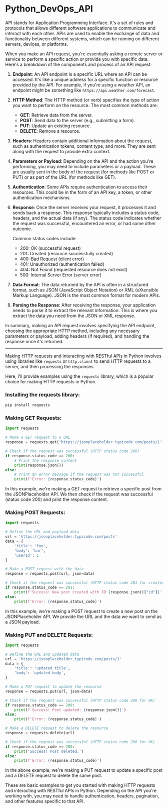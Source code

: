 # Python_DevOps_API    
              
API stands for Application Programming Interface. It's a set of rules and protocols that allows different software applications to communicate and interact with each other. APIs are used to enable the exchange of data and functionality between different systems, which can be running on different servers, devices, or platforms.

When you make an API request, you're essentially asking a remote server or service to perform a specific action or provide you with specific data. Here's a breakdown of the components and process of an API request:

1. **Endpoint**: An API endpoint is a specific URL where an API can be accessed. It's like a unique address for a specific function or resource provided by the API. For example, if you're using a weather API, an endpoint might be something like `https://api.weather.com/forecast`.

2. **HTTP Method**: The HTTP method (or verb) specifies the type of action you want to perform on the resource. The most common methods are:
   - **GET**: Retrieve data from the server.
   - **POST**: Send data to the server (e.g., submitting a form).
   - **PUT**: Update an existing resource.
   - **DELETE**: Remove a resource.

3. **Headers**: Headers contain additional information about the request, such as authentication tokens, content type, and more. They are sent along with the request to provide extra context.

4. **Parameters or Payload**: Depending on the API and the action you're performing, you may need to include parameters or a payload. These are usually sent in the body of the request (for methods like POST or PUT) or as part of the URL (for methods like GET).

5. **Authentication**: Some APIs require authentication to access their resources. This could be in the form of an API key, a token, or other authentication mechanisms.

6. **Response**: Once the server receives your request, it processes it and sends back a response. This response typically includes a status code, headers, and the actual data (if any). The status code indicates whether the request was successful, encountered an error, or had some other outcome.

   Common status codes include:
   - 200: OK (successful request)
   - 201: Created (resource successfully created)
   - 400: Bad Request (client error)
   - 401: Unauthorized (authentication failed)
   - 404: Not Found (requested resource does not exist)
   - 500: Internal Server Error (server error)

7. **Data Format**: The data returned by the API is often in a structured format, such as JSON (JavaScript Object Notation) or XML (eXtensible Markup Language). JSON is the most common format for modern APIs.

8. **Parsing the Response**: After receiving the response, your application needs to parse it to extract the relevant information. This is where you extract the data you need from the JSON or XML response.

In summary, making an API request involves specifying the API endpoint, choosing the appropriate HTTP method, including any necessary parameters or payload, adding headers (if required), and handling the response once it's returned.

---
Making HTTP requests and interacting with RESTful APIs in Python involves using libraries like `requests` or `http.client` to send HTTP requests to a server, and then processing the responses. 

Here, I'll provide examples using the `requests` library, which is a popular choice for making HTTP requests in Python.

### Installing the requests library:

```bash
pip install requests
```

### Making GET Requests:

```python
import requests

# Make a GET request to a URL
response = requests.get('https://jsonplaceholder.typicode.com/posts/1')

# Check if the request was successful (HTTP status code 200)
if response.status_code == 200:
    # Print the response content
    print(response.json())
else:
    # Print an error message if the request was not successful
    print(f'Error: {response.status_code}')
```

In this example, we're making a GET request to retrieve a specific post from the JSONPlaceholder API. We then check if the request was successful (status code 200) and print the response content.

### Making POST Requests:

```python
import requests

# Define the URL and payload data
url = 'https://jsonplaceholder.typicode.com/posts'
data = {
    'title': 'foo',
    'body': 'bar',
    'userId': 1
}

# Make a POST request with the data
response = requests.post(url, json=data)

# Check if the request was successful (HTTP status code 201 for created)
if response.status_code == 201:
    print(f'Success! New post created with ID {response.json()["id"]}')
else:
    print(f'Error: {response.status_code}')
```

In this example, we're making a POST request to create a new post on the JSONPlaceholder API. We provide the URL and the data we want to send as a JSON payload.

### Making PUT and DELETE Requests:

```python
import requests

# Define the URL and updated data
url = 'https://jsonplaceholder.typicode.com/posts/1'
data = {
    'title': 'updated title',
    'body': 'updated body',
}

# Make a PUT request to update the resource
response = requests.put(url, json=data)

# Check if the request was successful (HTTP status code 200 for OK)
if response.status_code == 200:
    print(f'Success! Post updated: {response.json()}')
else:
    print(f'Error: {response.status_code}')

# Make a DELETE request to delete the resource
response = requests.delete(url)

# Check if the request was successful (HTTP status code 200 for OK)
if response.status_code == 200:
    print('Success! Post deleted.')
else:
    print(f'Error: {response.status_code}')
```

In the above example, we're making a PUT request to update a specific post and a DELETE request to delete the same post.

These are basic examples to get you started with making HTTP requests and interacting with RESTful APIs in Python. Depending on the API you're working with, you may need to handle authentication, headers, pagination, and other features specific to that API.
